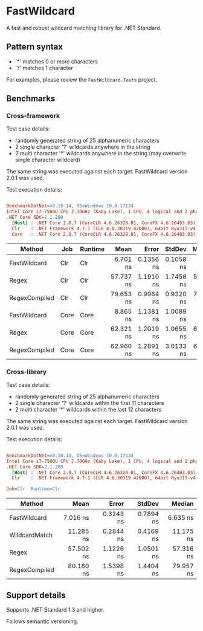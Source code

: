 # FastWildcard

A fast and robust wildcard matching library for .NET Standard.

## Pattern syntax

* '*' matches 0 or more characters
* '?' matches 1 character

For examples, please review the `FastWildcard.Tests` project.

## Benchmarks

### Cross-framework

Test case details:

* randomly generated string of 25 alphanumeric characters
* 2 single character '?' wildcards anywhere in the string
* 2 multi character '*' wildcards anywhere in the string (may overwrite single character wildcard)

The same string was executed against each target.
FastWildcard version 2.0.1 was used.

Test execution details:

``` ini

BenchmarkDotNet=v0.10.14, OS=Windows 10.0.17134
Intel Core i7-7500U CPU 2.70GHz (Kaby Lake), 1 CPU, 4 logical and 2 physical cores
.NET Core SDK=2.1.200
  [Host] : .NET Core 2.0.7 (CoreCLR 4.6.26328.01, CoreFX 4.6.26403.03), 64bit RyuJIT
  Clr    : .NET Framework 4.7.1 (CLR 4.0.30319.42000), 64bit RyuJIT-v4.7.3101.0
  Core   : .NET Core 2.0.7 (CoreCLR 4.6.26328.01, CoreFX 4.6.26403.03), 64bit RyuJIT


```
|        Method |  Job | Runtime |      Mean |     Error |    StdDev |    Median |
|-------------- |----- |-------- |----------:|----------:|----------:|----------:|
|  FastWildcard |  Clr |     Clr |  6.701 ns | 0.1356 ns | 0.1058 ns |  6.710 ns |
|         Regex |  Clr |     Clr | 57.737 ns | 1.1910 ns | 1.7458 ns | 57.375 ns |
| RegexCompiled |  Clr |     Clr | 79.653 ns | 0.9964 ns | 0.9320 ns | 79.400 ns |
|  FastWildcard | Core |    Core |  8.865 ns | 1.1381 ns | 1.0089 ns |  8.619 ns |
|         Regex | Core |    Core | 62.321 ns | 1.2019 ns | 1.0655 ns | 62.290 ns |
| RegexCompiled | Core |    Core | 62.960 ns | 1.2891 ns | 3.0133 ns | 61.906 ns |


### Cross-library

Test case details:

* randomly generated string of 25 alphanumeric characters
* 2 single character '?' wildcards within the first 11 characters
* 2 multi character '*' wildcards within the last 12 characters

The same string was executed against each target.
FastWildcard version 2.0.1 was used.

Test execution details:

``` ini

BenchmarkDotNet=v0.10.14, OS=Windows 10.0.17134
Intel Core i7-7500U CPU 2.70GHz (Kaby Lake), 1 CPU, 4 logical and 2 physical cores
.NET Core SDK=2.1.200
  [Host] : .NET Core 2.0.7 (CoreCLR 4.6.26328.01, CoreFX 4.6.26403.03), 64bit RyuJIT
  Clr    : .NET Framework 4.7.1 (CLR 4.0.30319.42000), 64bit RyuJIT-v4.7.3101.0

Job=Clr  Runtime=Clr  

```
|        Method |      Mean |     Error |    StdDev |    Median |
|-------------- |----------:|----------:|----------:|----------:|
|  FastWildcard |  7.016 ns | 0.3243 ns | 0.7894 ns |  6.635 ns |
| WildcardMatch | 11.285 ns | 0.2844 ns | 0.4169 ns | 11.175 ns |
|         Regex | 57.502 ns | 1.1226 ns | 1.0501 ns | 57.316 ns |
| RegexCompiled | 80.180 ns | 1.5398 ns | 1.4404 ns | 79.957 ns |


## Support details

Supports .NET Standard 1.3 and higher.

Follows semantic versioning.
